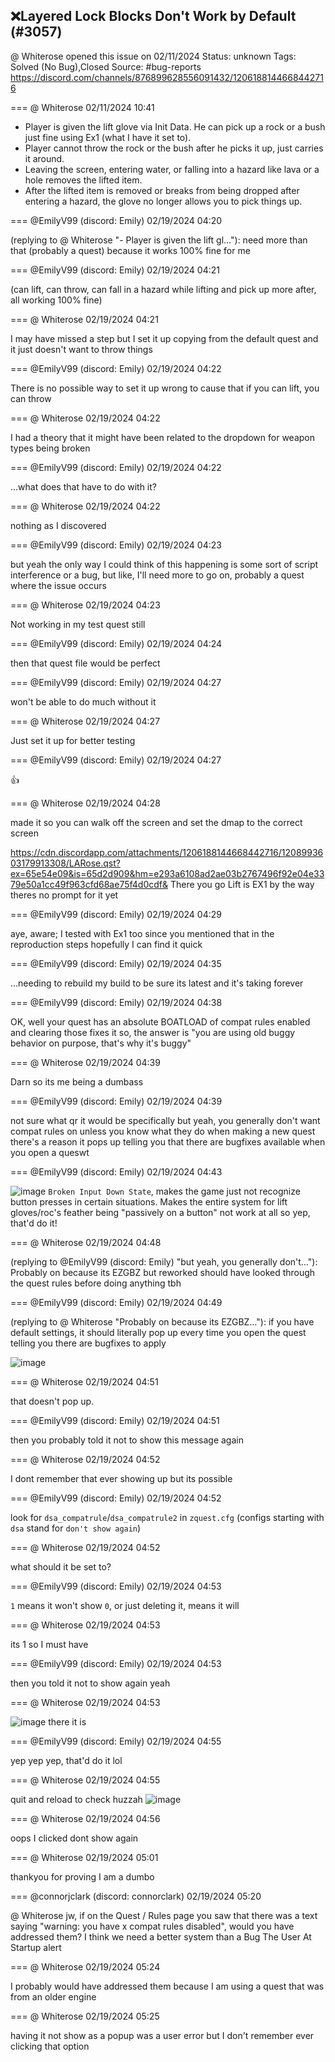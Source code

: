 ## ❌Layered Lock Blocks Don't Work by Default (#3057)
@ Whiterose opened this issue on 02/11/2024
Status: unknown
Tags: Solved (No Bug),Closed
Source: #bug-reports https://discord.com/channels/876899628556091432/1206188144668442716


=== @ Whiterose 02/11/2024 10:41

- Player is given the lift glove via Init Data. He can pick up a rock or a bush just fine using Ex1 (what I have it set to).
- Player cannot throw the rock or the bush after he picks it up, just carries it around.
- Leaving the screen, entering water, or falling into a hazard like lava or a hole removes the lifted item.
- After the lifted item is removed or breaks from being dropped after entering a hazard, the glove no longer allows you to pick things up.

=== @EmilyV99 (discord: Emily) 02/19/2024 04:20

(replying to @ Whiterose "- Player is given the lift gl…"): need more than that (probably a quest) because it works 100% fine for me

=== @EmilyV99 (discord: Emily) 02/19/2024 04:21

(can lift, can throw, can fall in a hazard while lifting and pick up more after, all working 100% fine)

=== @ Whiterose 02/19/2024 04:21

I may have missed a step but I set it up copying from the default quest and it just doesn't want to throw things

=== @EmilyV99 (discord: Emily) 02/19/2024 04:22

There is no possible way to set it up wrong to cause that
if you can lift, you can throw

=== @ Whiterose 02/19/2024 04:22

I had a theory that it might have been related to the dropdown for weapon types being broken

=== @EmilyV99 (discord: Emily) 02/19/2024 04:22

...what does that have to do with it?

=== @ Whiterose 02/19/2024 04:22

nothing as I discovered

=== @EmilyV99 (discord: Emily) 02/19/2024 04:23

but yeah the only way I could think of this happening is some sort of script interference
or a bug, but like, I'll need more to go on, probably a quest where the issue occurs

=== @ Whiterose 02/19/2024 04:23

Not working in my test quest still

=== @EmilyV99 (discord: Emily) 02/19/2024 04:24

then that quest file would be perfect

=== @EmilyV99 (discord: Emily) 02/19/2024 04:27

won't be able to do much without it

=== @ Whiterose 02/19/2024 04:27

Just set it up for better testing

=== @EmilyV99 (discord: Emily) 02/19/2024 04:27

👍

=== @ Whiterose 02/19/2024 04:28

made it so you can walk off the screen and set the dmap to the correct screen

https://cdn.discordapp.com/attachments/1206188144668442716/1208993603179913308/LARose.qst?ex=65e54e09&is=65d2d909&hm=e293a6108ad2ae03b2767496f92e04e3379e50a1cc49f963cfd68ae75f4d0cdf&
There you go
Lift is EX1 by the way theres no prompt for it yet

=== @EmilyV99 (discord: Emily) 02/19/2024 04:29

aye, aware; I tested with Ex1 too since you mentioned that in the reproduction steps
hopefully I can find it quick

=== @EmilyV99 (discord: Emily) 02/19/2024 04:35

...needing to rebuild my build to be sure its latest and it's taking forever

=== @EmilyV99 (discord: Emily) 02/19/2024 04:38

OK, well
your quest has an absolute BOATLOAD of compat rules enabled
and clearing those fixes it
so, the answer is "you are using old buggy behavior on purpose, that's why it's buggy"

=== @ Whiterose 02/19/2024 04:39

Darn
so its me being a dumbass

=== @EmilyV99 (discord: Emily) 02/19/2024 04:39

not sure what qr it would be specifically
but yeah, you generally don't want compat rules on unless you know what they do when making a new quest
there's a reason it pops up telling you that there are bugfixes available when you open a queswt

=== @EmilyV99 (discord: Emily) 02/19/2024 04:43


![image](https://cdn.discordapp.com/attachments/1206188144668442716/1208997316804223027/image.png?ex=65e5517e&is=65d2dc7e&hm=272ab204ceb8519bc5bc99bcc081a743df62edca2b157d185538e1579a8e3733&)
`Broken Input Down State`, makes the game just not recognize button presses in certain situations.
Makes the entire system for lift gloves/roc's feather being "passively on a button" not work at all
so yep, that'd do it!

=== @ Whiterose 02/19/2024 04:48

(replying to @EmilyV99 (discord: Emily) "but yeah, you generally don't…"): Probably on because its EZGBZ but reworked
should have looked through the quest rules before doing anything tbh

=== @EmilyV99 (discord: Emily) 02/19/2024 04:49

(replying to @ Whiterose "Probably on because its EZGBZ…"): if you have default settings, it should literally pop up every time you open the quest telling you there are bugfixes to apply

![image](https://cdn.discordapp.com/attachments/1206188144668442716/1208998742666256444/image.png?ex=65e552d2&is=65d2ddd2&hm=37df4dea58cd2ce9917d0cf5dc2fc30a918715ec0b6d8fe117fe7a5b0f719c12&)

=== @ Whiterose 02/19/2024 04:51

that doesn't pop up.

=== @EmilyV99 (discord: Emily) 02/19/2024 04:51

then you probably told it not to show this message again

=== @ Whiterose 02/19/2024 04:52

I dont remember that ever showing up but its possible

=== @EmilyV99 (discord: Emily) 02/19/2024 04:52

look for `dsa_compatrule`/`dsa_compatrule2` in `zquest.cfg`
(configs starting with `dsa` stand for `don't show again`)

=== @ Whiterose 02/19/2024 04:52

what should it be set to?

=== @EmilyV99 (discord: Emily) 02/19/2024 04:53

`1` means it won't show
`0`, or just deleting it, means it will

=== @ Whiterose 02/19/2024 04:53

its 1
so I must have

=== @EmilyV99 (discord: Emily) 02/19/2024 04:53

then you told it not to show again yeah

=== @ Whiterose 02/19/2024 04:53


![image](https://cdn.discordapp.com/attachments/1206188144668442716/1208999848611676212/image.png?ex=65e553da&is=65d2deda&hm=d7dbb5b3d2ee3396bea30d3b3b1541c360f7db32c860b70a57e150aeac1de9c5&)
there it is

=== @EmilyV99 (discord: Emily) 02/19/2024 04:55

yep yep yep, that'd do it lol

=== @ Whiterose 02/19/2024 04:55

quit and reload to check
huzzah
![image](https://cdn.discordapp.com/attachments/1206188144668442716/1209000377341452439/image.png?ex=65e55458&is=65d2df58&hm=2de44e2460c674c2a30849e01da2bc49b0c6ac9a018bcda5e07b249bc555ea9e&)

=== @ Whiterose 02/19/2024 04:56

oops
I clicked dont show again

=== @ Whiterose 02/19/2024 05:01

thankyou for proving I am a dumbo

=== @connorjclark (discord: connorclark) 02/19/2024 05:20

@ Whiterose jw, if on the Quest / Rules page you saw that there was a text saying "warning: you have x compat rules disabled", would you have addressed them?
I think we need a better system than a Bug The User At Startup alert

=== @ Whiterose 02/19/2024 05:24

I probably would have addressed them because I am using a quest that was from an older engine

=== @ Whiterose 02/19/2024 05:25

having it not show as a popup was a user error but I don't remember ever clicking that option
